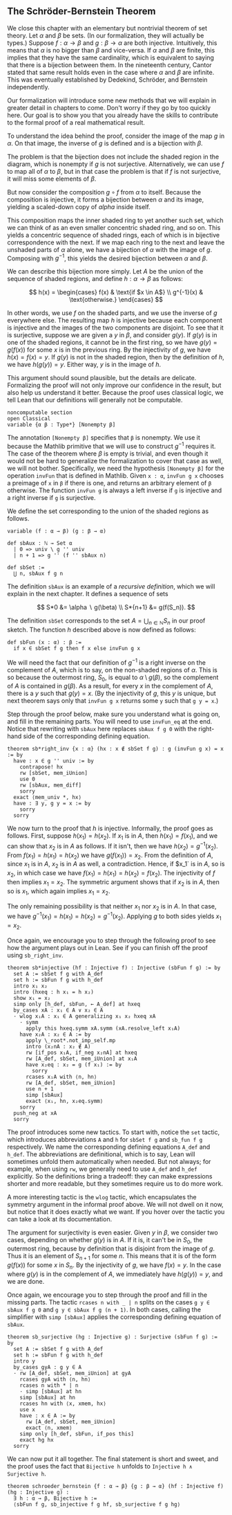 ## The Schröder-Bernstein Theorem

We close this chapter with an elementary but nontrivial theorem of set theory.
Let $\alpha$ and $\beta$ be sets.
(In our formalization, they will actually be types.)
Suppose $f : \alpha → \beta$ and $g : \beta → \alpha$
are both injective.
Intuitively, this means that $\alpha$ is no bigger than $\beta$ and vice-versa.
If $\alpha$ and $\beta$ are finite, this implies that
they have the same cardinality, which is equivalent to saying that there
is a bijection between them.
In the nineteenth century, Cantor stated that same result holds even in the
case where $\alpha$ and $\beta$ are infinite.
This was eventually established by Dedekind, Schröder, and Bernstein
independently.

Our formalization will introduce some new methods that we will explain
in greater detail in chapters to come.
Don't worry if they go by too quickly here.
Our goal is to show you that you already have the skills to contribute
to the formal proof of a real mathematical result.

To understand the idea behind the proof, consider the image of the map
$g$ in $\alpha$.
On that image, the inverse of $g$ is defined and is a bijection
with $\beta$.

The problem is that the bijection does not include the shaded region
in the diagram, which is nonempty if $g$ is not surjective.
Alternatively, we can use $f$ to map all of
$\alpha$ to $\beta$,
but in that case the problem is that if $f$ is not surjective,
it will miss some elements of $\beta$.

But now consider the composition $g \circ f$ from $\alpha$ to
itself. Because the composition is injective, it forms a bijection between
$\alpha$ and its image, yielding a scaled-down copy of $alpha$
inside itself.

<!-- .. image:: /figures/schroeder_bernstein3. -->

This composition maps the inner shaded ring to yet another such
set, which we can think of as an even smaller concentric shaded ring,
and so on.
This yields a
concentric sequence of shaded rings, each of which is in
bijective correspondence with the next.
If we map each ring to the next and leave the unshaded
parts of $\alpha$ alone,
we have a bijection of $\alpha$ with the image of $g$.
Composing with $g^{-1}$, this yields the desired
bijection between $\alpha$ and $\beta$.

We can describe this bijection more simply.
Let $A$ be the union of the sequence of shaded regions, and
define $h : \alpha \to \beta$ as follows:

$$
h(x) = \begin{cases}
f(x) & \text{if $x \in A$} \\
g^{-1}(x) & \text{otherwise.}
\end{cases}
$$

In other words, we use $f$ on the shaded parts,
and we use the inverse of $g$ everywhere else.
The resulting map $h$ is injective
because each component is injective
and the images of the two components are disjoint.
To see that it is surjective,
suppose we are given a $y$ in $\beta$, and
consider $g(y)$.
If $g(y)$ is in one of the shaded regions,
it cannot be in the first ring, so we have $g(y) = g(f(x))$
for some $x$ is in the previous ring.
By the injectivity of $g$, we have $h(x) = f(x) = y$.
If $g(y)$ is not in the shaded region,
then by the definition of $h$, we have $h(g(y))= y$.
Either way, $y$ is in the image of $h$.

This argument should sound plausible, but the details are delicate.
Formalizing the proof will not only improve our confidence in the
result, but also help us understand it better.
Because the proof uses classical logic, we tell Lean that our definitions
will generally not be computable.

```lean
noncomputable section
open Classical
variable {α β : Type*} [Nonempty β]
```

The annotation `[Nonempty β]` specifies that `β` is nonempty.
We use it because the Mathlib primitive that we will use to
construct $g^{-1}$ requires it.
The case of the theorem where $\beta$ is empty is trivial,
and even though it would not be hard to generalize the formalization to cover
that case as well, we will not bother.
Specifically, we need the hypothesis `[Nonempty β]` for the operation
`invFun` that is defined in Mathlib.
Given `x : α`, `invFun g x` chooses a preimage of `x`
in `β` if there is one,
and returns an arbitrary element of `β` otherwise.
The function `invFun g` is always a left inverse if `g` is injective
and a right inverse if `g` is surjective.

We define the set corresponding to the union of the shaded regions as follows.

```lean
variable (f : α → β) (g : β → α)

def sbAux : ℕ → Set α
  | 0 => univ \ g '' univ
  | n + 1 => g '' (f '' sbAux n)

def sbSet :=
  ⋃ n, sbAux f g n
```

The definition `sbAux` is an example of a _recursive definition_,
which we will explain in the next chapter.
It defines a sequence of sets

$$
S*0 &= \alpha ∖ g(\beta) \\
S*{n+1} &= g(f(S_n)).
$$

The definition `sbSet` corresponds to the set
$A = \bigcup_{n \in \mathbb{N}} S_n$ in our proof sketch.
The function $h$ described above is now defined as follows:

```lean
def sbFun (x : α) : β :=
  if x ∈ sbSet f g then f x else invFun g x
```

We will need the fact that our definition of $g^{-1}$ is a
right inverse on the complement of $A$,
which is to say, on the non-shaded regions of $\alpha$.
This is so because the outermost ring, $S_0$, is equal to
$\alpha \setminus g(\beta)$, so the complement of $A$ is
contained in $g(\beta)$.
As a result, for every $x$ in the complement of $A$,
there is a $y$ such that $g(y) = x$.
(By the injectivity of $g$, this $y$ is unique,
but next theorem says only that `invFun g x` returns some `y`
such that `g y = x`.)

Step through the proof below, make sure you understand what is going on,
and fill in the remaining parts.
You will need to use `invFun_eq` at the end.
Notice that rewriting with `sbAux` here replaces `sbAux f g 0`
with the right-hand side of the corresponding defining equation.

```lean
theorem sb*right_inv {x : α} (hx : x ∉ sbSet f g) : g (invFun g x) = x := by
  have : x ∈ g '' univ := by
    contrapose! hx
    rw [sbSet, mem_iUnion]
    use 0
    rw [sbAux, mem_diff]
    sorry
  exact ⟨mem_univ *, hx⟩
  have : ∃ y, g y = x := by
    sorry
  sorry
```

We now turn to the proof that $h$ is injective.
Informally, the proof goes as follows.
First, suppose $h(x_1) = h(x_2)$.
If $x_1$ is in $A$, then $h(x_1) = f(x_1)$,
and we can show that $x_2$ is in $A$ as follows.
If it isn't, then we have $h(x_2) = g^{-1}(x_2)$.
From $f(x_1) = h(x_1) = h(x_2)$ we have $g(f(x_1)) = x_2$.
From the definition of $A$, since $x_1$ is in $A$,
$x_2$ is in $A$ as well, a contradiction.
Hence, if $x_1` is in $A$, so is $x_2$,
in which case we have $f(x_1) = h(x_1) = h(x_2) = f(x_2)$.
The injectivity of $f$ then implies $x_1 = x_2$.
The symmetric argument shows that if $x_2$ is in $A$,
then so is $x_1$, which again implies $x_1 = x_2$.

The only remaining possibility is that neither $x_1$ nor $x_2$
is in $A$. In that case, we have
$g^{-1}(x_1) = h(x_1) = h(x_2) = g^{-1}(x_2)$.
Applying $g$ to both sides yields $x_1 = x_2$.

Once again, we encourage you to step through the following proof
to see how the argument plays out in Lean.
See if you can finish off the proof using `sb_right_inv`.

```lean
theorem sb*injective (hf : Injective f) : Injective (sbFun f g) := by
  set A := sbSet f g with A_def
  set h := sbFun f g with h_def
  intro x₁ x₂
  intro (hxeq : h x₁ = h x₂)
  show x₁ = x₂
  simp only [h_def, sbFun, ← A_def] at hxeq
  by_cases xA : x₁ ∈ A ∨ x₂ ∈ A
  · wlog x₁A : x₁ ∈ A generalizing x₁ x₂ hxeq xA
    · symm
      apply this hxeq.symm xA.symm (xA.resolve_left x₁A)
    have x₂A : x₂ ∈ A := by
      apply \_root*.not_imp_self.mp
      intro (x₂nA : x₂ ∉ A)
      rw [if_pos x₁A, if_neg x₂nA] at hxeq
      rw [A_def, sbSet, mem_iUnion] at x₁A
      have x₂eq : x₂ = g (f x₁) := by
        sorry
      rcases x₁A with ⟨n, hn⟩
      rw [A_def, sbSet, mem_iUnion]
      use n + 1
      simp [sbAux]
      exact ⟨x₁, hn, x₂eq.symm⟩
    sorry
  push_neg at xA
  sorry
```

The proof introduces some new tactics.
To start with, notice the `set` tactic, which introduces abbreviations
`A` and `h` for `sbSet f g` and `sb_fun f g` respectively.
We name the corresponding defining equations `A_def` and `h_def`.
The abbreviations are definitional, which is to say, Lean will sometimes
unfold them automatically when needed.
But not always; for example, when using `rw`, we generally need to
use `A_def` and `h_def` explicitly.
So the definitions bring a tradeoff: they can make expressions shorter
and more readable, but they sometimes require us to do more work.

A more interesting tactic is the `wlog` tactic, which encapsulates
the symmetry argument in the informal proof above.
We will not dwell on it now, but notice that it does exactly what we want.
If you hover over the tactic you can take a look at its documentation.

The argument for surjectivity is even easier.
Given $y$ in $\beta$,
we consider two cases, depending on whether $g(y)$ is in $A$.
If it is, it can't be in $S_0$, the outermost ring,
because by definition that is disjoint from the image of $g$.
Thus it is an element of $S_{n+1}$ for some $n$.
This means that it is of the form $g(f(x))$ for some
$x$ in $S_n$.
By the injectivity of $g$, we have $f(x) = y$.
In the case where $g(y)$ is in the complement of $A$,
we immediately have $h(g(y))= y$, and we are done.

Once again, we encourage you to step through the proof and fill in
the missing parts.
The tactic `rcases n with _ | n` splits on the cases `g y ∈ sbAux f g 0`
and `g y ∈ sbAux f g (n + 1)`.
In both cases, calling the simplifier with `simp [sbAux]`
applies the corresponding defining equation of `sbAux`.

```lean
theorem sb_surjective (hg : Injective g) : Surjective (sbFun f g) := by
  set A := sbSet f g with A_def
  set h := sbFun f g with h_def
  intro y
  by_cases gyA : g y ∈ A
  · rw [A_def, sbSet, mem_iUnion] at gyA
    rcases gyA with ⟨n, hn⟩
    rcases n with * | n
    · simp [sbAux] at hn
    simp [sbAux] at hn
    rcases hn with ⟨x, xmem, hx⟩
    use x
    have : x ∈ A := by
      rw [A_def, sbSet, mem_iUnion]
      exact ⟨n, xmem⟩
    simp only [h_def, sbFun, if_pos this]
    exact hg hx
  sorry
```

We can now put it all together. The final statement is short and sweet,
and the proof uses the fact that `Bijective h` unfolds to
`Injective h ∧ Surjective h`.

```lean
theorem schroeder_bernstein {f : α → β} {g : β → α} (hf : Injective f) (hg : Injective g) :
  ∃ h : α → β, Bijective h :=
  ⟨sbFun f g, sb_injective f g hf, sb_surjective f g hg⟩
```
